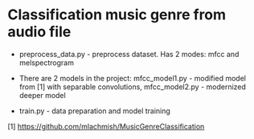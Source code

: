 # Classification music genre from audio file

- preprocess_data.py - preprocess dataset. Has 2 modes: mfcc and melspectrogram

- There are 2 models in the project: mfcc_model1.py - modified model from [1] with separable convolutions, mfcc_model2.py - modernized deeper model

- train.py - data preparation and model training


[1] https://github.com/mlachmish/MusicGenreClassification
